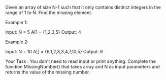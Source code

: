Given an array of size N-1 such that it only contains distinct integers in the range of 1 to N. Find the missing element.

Example 1:

Input:
N = 5
A[] = {1,2,3,5}
Output: 4


Example 2:

Input:
N = 10
A[] = {6,1,2,8,3,4,7,10,5}
Output: 9

Your Task :
You don't need to read input or print anything. Complete the function MissingNumber() that takes array and N as input  parameters and returns the value of the missing number.